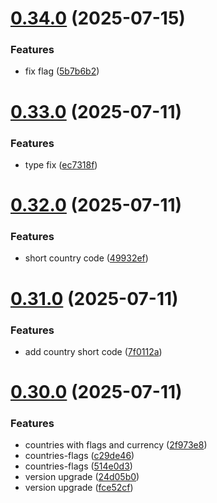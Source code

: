# [0.34.0](https://github.com/incmixlabs/utils/compare/v0.33.0...v0.34.0) (2025-07-15)


### Features

* fix flag ([5b7b6b2](https://github.com/incmixlabs/utils/commit/5b7b6b2a91b0389bf2933fbb53c00ca6982244f7))



# [0.33.0](https://github.com/incmixlabs/utils/compare/v0.32.0...v0.33.0) (2025-07-11)


### Features

* type fix ([ec7318f](https://github.com/incmixlabs/utils/commit/ec7318fc1f7bacf7c68950b97f8cb4c8a8a109d6))



# [0.32.0](https://github.com/incmixlabs/utils/compare/v0.31.0...v0.32.0) (2025-07-11)


### Features

* short country code ([49932ef](https://github.com/incmixlabs/utils/commit/49932ef24143ec267786d916401fd61110e50edb))



# [0.31.0](https://github.com/incmixlabs/utils/compare/v0.30.0...v0.31.0) (2025-07-11)


### Features

* add country short code ([7f0112a](https://github.com/incmixlabs/utils/commit/7f0112aa47a164ad2f56f84b562ccff432141085))



# [0.30.0](https://github.com/incmixlabs/utils/compare/v0.29.2...v0.30.0) (2025-07-11)


### Features

* countries with flags and currency ([2f973e8](https://github.com/incmixlabs/utils/commit/2f973e8b9d7d99e1cf89871a3cbdb9d3dea55241))
* countries-flags ([c29de46](https://github.com/incmixlabs/utils/commit/c29de4637d13860fa6ca709951360aa9e7cabd2d))
* countries-flags ([514e0d3](https://github.com/incmixlabs/utils/commit/514e0d3728b485e278487b1b2907b90bf78617a9))
* version upgrade ([24d05b0](https://github.com/incmixlabs/utils/commit/24d05b09e6be429719af450e39681ba46f17da26))
* version upgrade ([fce52cf](https://github.com/incmixlabs/utils/commit/fce52cf4df9f6ea71a38d9310be6210ece395ea0))



